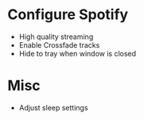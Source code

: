 # Configure Spotify

- High quality streaming
- Enable Crossfade tracks
- Hide to tray when window is closed

# Misc

- Adjust sleep settings
